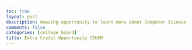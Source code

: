 ```yaml
---
toc: true
layout: post
description: Amazing opportunity to learn more about Computer Science 
comments: false
categories: [college board]
title: Extra Credit Opportunity CSUSM
---
```


